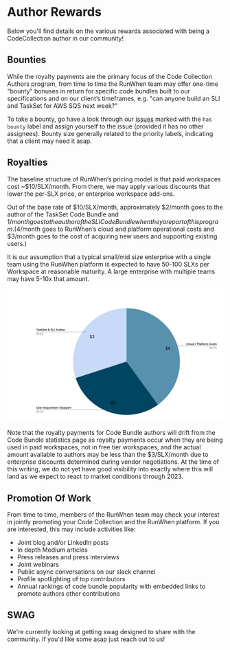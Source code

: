 # Author Rewards
Below you'll find details on the various rewards associated with being a CodeCollection author in our community!

## Bounties
While the royalty payments are the primary focus of the Code Collection Authors program, from time to time the RunWhen team may offer one-time "bounty" bonuses in return for specific code bundles built to our specifications and on our client’s timeframes, e.g. "can anyone build an SLI and TaskSet for AWS SQS next week?"

To take a bounty, go have a look through our [issues](https://github.com/runwhen-contrib/codecollection-authors/issues) marked with the `has bounty` label and assign yourself to the issue (provided it has no other assignees). Bounty size generally related to the priority labels, indicating that a client may need it asap.

## Royalties
The baseline structure of RunWhen’s pricing model is that paid workspaces cost ~$10/SLX/month.  From there, we may apply various discounts that lower the per-SLX price, or enterprise workspace add-ons.

Out of the base rate of $10/SLX/month, approximately $2/month goes to the author of the TaskSet Code Bundle and $1/month goes to the author of the SLI Code Bundle when they are part of this program. ($4/month goes to RunWhen’s cloud and platform operational costs and $3/month goes to the cost of acquiring new users and supporting existing users.)

It is our assumption that a typical small/mid size enterprise with a single team using the RunWhen platform is expected to have 50-100 SLXs per Workspace at reasonable maturity.  A large enterprise with multiple teams may have 5-10x that amount.

![SLX Split](.assets/slx-cost-split.png)

Note that the royalty payments for Code Bundle authors will drift from the Code Bundle statistics page as royalty payments occur when they are being used in paid workspaces, not in free tier workspaces, and the actual amount available to authors may be less than the $3/SLX/month due to enterprise discounts determined during vendor negotiations. At the time of this writing, we do not yet have good visibility into exactly where this will land as we expect to react to market conditions through 2023.

## Promotion Of Work
From time to time, members of the RunWhen team may check your interest in jointly promoting your Code Collection and the RunWhen platform.  If you are interested, this may include activities like:
- Joint blog and/or LinkedIn posts
- In depth Medium articles
- Press releases and press interviews
- Joint webinars
- Public async conversations on our slack channel
- Profile spotlighting of top contributors 
- Annual rankings of code bundle popularity with embedded links to promote authors other contributions

## SWAG
We're currently looking at getting swag designed to share with the community. If you'd like some asap just reach out to us!
